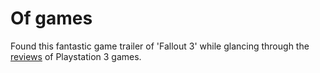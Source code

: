 Of games
===
Found this fantastic game trailer of 'Fallout 3' while glancing through the [reviews][0] of Playstation 3 games.  
  
  


[0]: http://www.destructoid.com/top-10-most-anticipated-ps3-games-of-2008-84941.phtml


